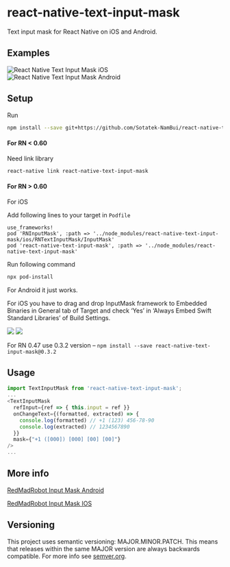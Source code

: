 # react-native-text-input-mask
Text input mask for React Native on iOS and Android.

## Examples

![React Native Text Input Mask iOS](https://s3.amazonaws.com/react-native-text-input-mask/react-native-text-input-mask-ios.gif)
![React Native Text Input Mask Android](https://s3.amazonaws.com/react-native-text-input-mask/react-native-text-input-mask-android-updated.gif)

## Setup
Run 
```bash
npm install --save git+https://github.com/Sotatek-NamBui/react-native-text-input-mask.git
```

#### For RN < 0.60 

Need link library 

```bash
react-native link react-native-text-input-mask
```
#### For RN > 0.60 

For iOS 
 
Add following lines to your target in `Podfile`
  ```
 use_frameworks!
 pod 'RNInputMask', :path => '../node_modules/react-native-text-input-mask/ios/RNTextInputMask/InputMask'
 pod 'react-native-text-input-mask', :path => '../node_modules/react-native-text-input-mask'
 ```

Run following command
 
 ```bash
 npx pod-install
 ```
 
For Android it just works.

For iOS you have to drag and drop InputMask framework to Embedded Binaries in General tab of Target and check ‘Yes’ in ‘Always Embed Swift Standard Libraries’ of Build Settings.

![](https://cdn-images-1.medium.com/max/2000/1*J0TPrRhkAKspVvv-JaZHjA.png)
![](https://cdn-images-1.medium.com/max/1600/1*j7VdY3g9_Vz6YTki3T17CQ.png)

For RN 0.47 use 0.3.2 version – `npm install --save react-native-text-input-mask@0.3.2`

## Usage

```javascript
import TextInputMask from 'react-native-text-input-mask';
...
<TextInputMask
  refInput={ref => { this.input = ref }}
  onChangeText={(formatted, extracted) => {
    console.log(formatted) // +1 (123) 456-78-90
    console.log(extracted) // 1234567890
  }}
  mask={"+1 ([000]) [000] [00] [00]"}
/>
...
```

## More info

[RedMadRobot Input Mask Android](https://github.com/RedMadRobot/input-mask-android)

[RedMadRobot Input Mask IOS](https://github.com/RedMadRobot/input-mask-ios)

## Versioning

This project uses semantic versioning: MAJOR.MINOR.PATCH.
This means that releases within the same MAJOR version are always backwards compatible. For more info see [semver.org](http://semver.org/).
